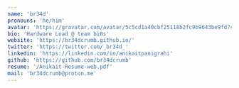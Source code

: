 ```yaml
---
name: 'br34d'
pronouns: 'he/him'
avatar: 'https://gravatar.com/avatar/5c5cd1a40cbf25118b2fc9b9643be9fd?size=256'
bio: 'Hardware Lead @ team bi0s'
website: 'https://br34dcrumb.github.io/'
twitter: 'https://twitter.com/_br34d_'
linkedin: 'https://linkedin.com/in/anikaitpanigrahi'
github: 'https://github.com/br34dcrumb'
resume: '/Anikait-Resume-web.pdf'
mail: 'br34dcrumb@proton.me'
---
```

